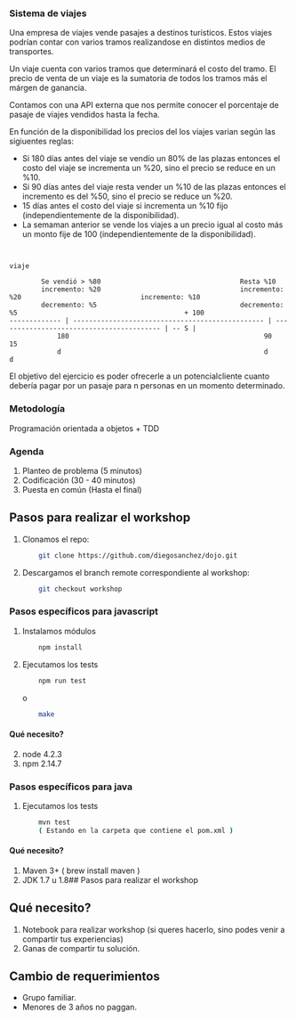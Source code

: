 ### Sistema de viajes 

Una empresa de viajes vende pasajes a destinos turísticos. Estos viajes podrían contar con varios tramos realizandose en distintos medios de transportes. 

Un viaje cuenta con varios tramos que determinará el costo del tramo. El precio de venta de un viaje es la sumatoria de todos los tramos más el márgen de ganancia. 

Contamos con una API externa que nos permite conocer el porcentaje de pasaje de viajes vendidos hasta la fecha.

En función de la disponibilidad los precios del los viajes varian según las sigiuentes reglas:
- Si 180 días antes del viaje se vendío un 80% de las plazas entonces el costo del viaje se incrementa un %20, sino el precio se reduce en un %10.
- Si 90 días antes del viaje resta vender un %10 de las plazas entonces el incremento es del %50, sino el precio se reduce un %20.
- 15 días antes el costo del viaje si incrementa un %10 fijo (independientemente de la disponibilidad).
- La semaman anterior se vende los viajes a un precio igual al costo más un monto fije de 100 (independientemente de la disponibilidad).

```

                                                                                                                 viaje

        Se vendió > %80                                   Resta %10
        incremento: %20                                   incremento: %20                              incremento: %10
        decremento: %5                                    decremento: %5                                          + 100
------------- | ------------------------------------------------ | ----------------------------------------- | -- S |
            180                                                 90                                          15  
            d                                                   d                                           d

```
El objetivo del ejercicio es poder ofrecerle a un potencialcliente cuanto debería pagar por un pasaje para n personas en un momento determinado. 


### Metodología

Programación orientada a objetos + TDD

### Agenda

1. Planteo de problema (5 minutos)
2. Codificación (30 - 40 minutos)
3. Puesta en común (Hasta el final)

## Pasos para realizar el workshop 

1. Clonamos el repo:

    ```bash
        git clone https://github.com/diegosanchez/dojo.git
    ```

2. Descargamos el branch remote correspondiente al workshop:

    ```bash
        git checkout workshop
    ```

### Pasos específicos para javascript

1. Instalamos módulos

    ```bash
        npm install
    ```

2. Ejecutamos los tests

    ```bash
        npm run test
    ```
    
    o
    
    ```bash
        make
    ```

#### Qué necesito?

2. node 4.2.3
3. npm  2.14.7


### Pasos específicos para java

1. Ejecutamos los tests

    ```bash
        mvn test
        ( Estando en la carpeta que contiene el pom.xml )
    ```



#### Qué necesito?

1. Maven 3+ ( brew install maven )
2. JDK 1.7 u 1.8## Pasos para realizar el workshop


## Qué necesito?

1. Notebook para realizar workshop (si queres hacerlo, sino podes venir a compartir tus experiencias)
2. Ganas de compartir tu solución.

## Cambio de requerimientos

- Grupo familiar.
- Menores de 3 años no paggan.
